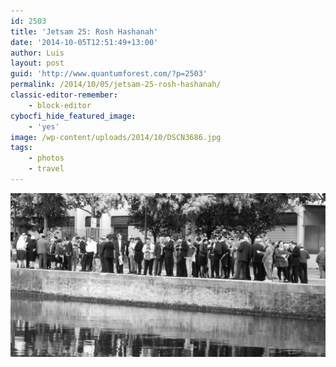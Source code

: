 ```yaml
---
id: 2503
title: 'Jetsam 25: Rosh Hashanah'
date: '2014-10-05T12:51:49+13:00'
author: Luis
layout: post
guid: 'http://www.quantumforest.com/?p=2503'
permalink: /2014/10/05/jetsam-25-rosh-hashanah/
classic-editor-remember:
    - block-editor
cybocfi_hide_featured_image:
    - 'yes'
image: /wp-content/uploads/2014/10/DSCN3686.jpg
tags:
    - photos
    - travel
---
```


![Rosh Hashanah in La Villette, Paris.](/assets/images/rosh_hashanah.jpg)